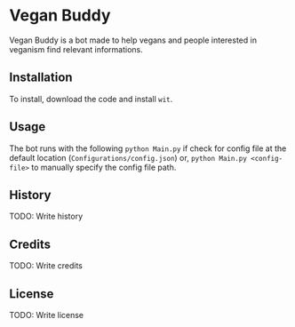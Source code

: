 # Vegan Buddy

Vegan Buddy is a bot made to help vegans and people interested in veganism find relevant informations.

## Installation

To install, download the code and install `wit`.

## Usage

The bot runs with the following `python Main.py` if check for config file at the default location (`Configurations/config.json`) or, `python Main.py <config-file>` to manually specify the config file path.

## History

TODO: Write history

## Credits

TODO: Write credits

## License

TODO: Write license